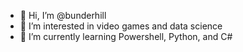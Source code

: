 - 👋 Hi, I’m @bunderhill
- 👀 I’m interested in video games and data science
- 🌱 I’m currently learning Powershell, Python, and C#

<!---
bunderhill/bunderhill is a ✨ special ✨ repository because its `README.md` (this file) appears on your GitHub profile.
You can click the Preview link to take a look at your changes.
--->
